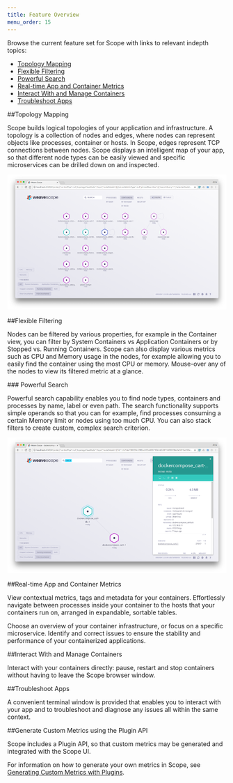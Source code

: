```yaml
---
title: Feature Overview
menu_order: 15
---
```


Browse the current feature set for Scope with links to relevant indepth topics:

 * [Topology Mapping](#topology-mapping)
 * [Flexible Filtering](#flexible-filtering)
 * [Powerful Search](#powerful-search)
 * [Real-time App and Container Metrics](#real-time-app-and-container-metrics)
 * [Interact With and Manage Containers](#interact-with-and-manage-containers)
 * [Troubleshoot Apps](#troubleshoot-apps)


##<a name="topology-mapping"></a>Topology Mapping

Scope builds logical topologies of your application and infrastructure.  A topology is a collection of nodes and edges, where nodes can represent objects like processes, container or hosts.  In Scope, edges represent TCP connections between nodes.  Scope displays an intelligent map of your app, so that different node types can be easily viewed and specific microservices can be drilled down on and inspected.

!['Automatic Topology Mapping'](images/topology-map.png)

##<a name="flexible-filtering"></a>Flexible Filtering

Nodes can be filtered by various properties, for example in the Container view, you can filter by System Containers vs Application Containers or by Stopped vs. Running Containers. Scope can also display various metrics such as CPU and Memory usage in the nodes, for example allowing you to easily find the container using the most CPU or memory.  Mouse-over any of the nodes to view its filtered metric at a glance.

###<a name="powerful-search"></a> Powerful Search

Powerful search capability enables you to find node types, containers and processes by name, label or even path.  The search functionality supports simple operands so that you can for example, find processes consuming a certain Memory limit or nodes using too much CPU. You can also stack filters to create custom, complex search criterion. 

!['Powerful Search'](images/search.png)

##<a name="real-time-app-and-container-metrics"></a>Real-time App and Container Metrics

View contextual metrics, tags and metadata for your containers.  Effortlessly navigate between processes inside your container to the hosts that your containers run on, arranged in expandable, sortable tables.

Choose an overview of your container infrastructure, or focus on a specific microservice. Identify and correct issues to ensure the stability and performance of your containerized applications.

##<a name="interact-with-and-manage-containers"></a>Interact With and Manage Containers

Interact with your containers directly: pause, restart and stop containers without having to leave the Scope browser window.

##<a name="troubleshoot-apps"></a>Troubleshoot Apps

A convenient terminal window is provided that enables you to interact with your app and to troubleshoot and diagnose any issues all within the same context.

##<a name="generate-custom-metrics-using-the-plugin-api"></a>Generate Custom Metrics using the Plugin API

Scope includes a Plugin API, so that custom metrics may be generated and integrated with the Scope UI.

For information on how to generate your own metrics in Scope, see [Generating Custom Metrics with Plugins](/site/plugins.md).
